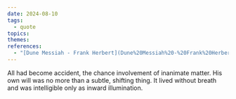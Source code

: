```yaml
---  
date: 2024-08-10  
tags:  
  - quote  
topics:   
themes:   
references:  
  - "[Dune Messiah - Frank Herbert](Dune%20Messiah%20-%20Frank%20Herbert.md)"  
---  
```

All had become accident, the chance involvement of inanimate matter. His own will was no more than a subtle, shifting thing. It lived without breath and was intelligible only as inward illumination.